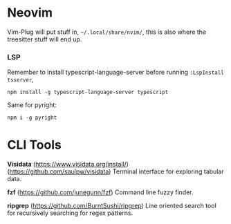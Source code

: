 # Neovim

Vim-Plug will put stuff in, `~/.local/share/nvim/`, this is also where the treesitter stuff will end up.

### LSP
Remember to install typescript-language-server before running `:LspInstall tsserver`,
```
npm install -g typescript-language-server typescript
```
Same for pyright:
```
npm i -g pyright
```

# CLI Tools

**Visidata** (https://www.visidata.org/install/) (https://github.com/saulpw/visidata)
Terminal interface for exploring tabular data.

**fzf** (https://github.com/junegunn/fzf)
Command line fuzzy finder.

**ripgrep** (https://github.com/BurntSushi/ripgrep)
Line oriented search tool for recursively searching for regex patterns.
